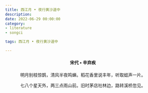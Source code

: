 ```yaml
---
title: 西江月 • 夜行黄沙道中
description:
date: 2022-06-29 00:00:00
category:
- literature
- songci

tags: 西江月 • 夜行黄沙道中

---
```


<div id="poem-author">
    宋代 • 辛弃疾
</div>
<div id="poem-body">
<p class="poem-paragraph">明月别枝惊鹊，清风半夜鸣蝉。稻花香里说丰年，听取蛙声一片。</p>
<p class="poem-paragraph">七八个星天外，两三点雨山前。旧时茅店社林边，路转溪桥忽见。</p>

</div>

<style>

#poem-author {
    width: 100%;
    text-align: center;
    margin: 20px 0;
    font-weight: bold;
}
#poem-body {
    width: 100%;
    text-align: center;
}
.poem-paragraph {
    font-family: "仿宋"
}

</style>